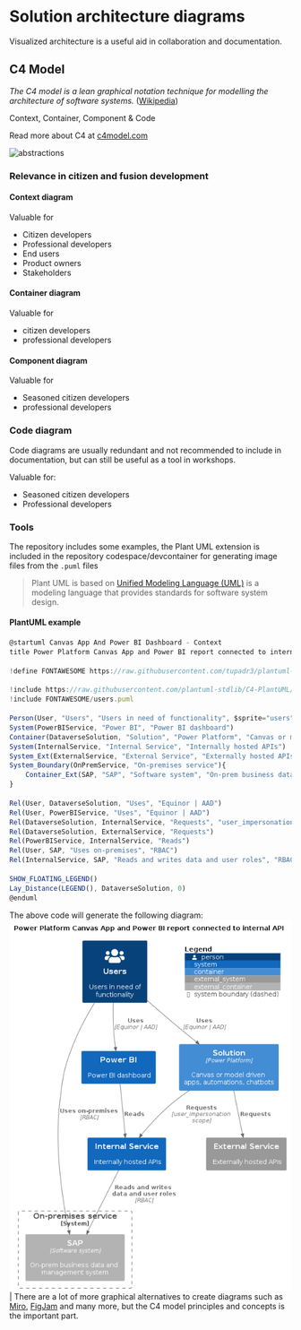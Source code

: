 # Solution architecture diagrams

Visualized architecture is a useful aid in collaboration and documentation.

## C4 Model

*The C4 model is a lean graphical notation technique for modelling the architecture of software systems.* ([Wikipedia](https://en.wikipedia.org/wiki/C4_model))

Context, Container, Component & Code

Read more about C4 at [c4model.com](https://c4model.com/)

![abstractions](https://c4model.com/img/abstractions.png)

### Relevance in citizen and fusion development

#### Context diagram

Valuable for

* Citizen developers
* Professional developers
* End users
* Product owners
* Stakeholders

#### Container diagram

Valuable for

* citizen developers
* professional developers

#### Component diagram

Valuable for

* Seasoned citizen developers
* professional developers

### Code diagram

Code diagrams are usually redundant and not recommended to include in documentation, but can still be useful as a tool in workshops.

Valuable for:

* Seasoned citizen developers
* Professional developers

### Tools

The repository includes some examples, the Plant UML extension is included in the repository codespace/devcontainer for generating image files from the `.puml` files
> Plant UML is based on [Unified Modeling Language (UML)](https://en.wikipedia.org/wiki/Unified_Modeling_Language) is a modeling language that provides standards for software system design.

#### PlantUML example

```js
@startuml Canvas App And Power BI Dashboard - Context
title Power Platform Canvas App and Power BI report connected to internal API

!define FONTAWESOME https://raw.githubusercontent.com/tupadr3/plantuml-icon-font-sprites/master/font-awesome-5

!include https://raw.githubusercontent.com/plantuml-stdlib/C4-PlantUML/master/C4_Container.puml
!include FONTAWESOME/users.puml

Person(User, "Users", "Users in need of functionality", $sprite="users")
System(PowerBIService, "Power BI", "Power BI dashboard")
Container(DataverseSolution, "Solution", "Power Platform", "Canvas or model driven apps, automations, chatbots")
System(InternalService, "Internal Service", "Internally hosted APIs")
System_Ext(ExternalService, "External Service", "Externally hosted APIs")
System_Boundary(OnPremService, "On-premises service"){
    Container_Ext(SAP, "SAP", "Software system", "On-prem business data and management system")
}

Rel(User, DataverseSolution, "Uses", "Equinor | AAD")
Rel(User, PowerBIService, "Uses", "Equinor | AAD")
Rel(DataverseSolution, InternalService, "Requests", "user_impersonation scope")
Rel(DataverseSolution, ExternalService, "Requests")
Rel(PowerBIService, InternalService, "Reads")
Rel(User, SAP, "Uses on-premises", "RBAC")
Rel(InternalService, SAP, "Reads and writes data and user roles", "RBAC")

SHOW_FLOATING_LEGEND()
Lay_Distance(LEGEND(), DataverseSolution, 0)
@enduml
```

The above code will generate the following diagram:
![contextexample](../../assets/UML/Canvas%20App%20And%20Power%20BI%20Dashboard%20-%20Context.png)
|
There are a lot of more graphical alternatives to create diagrams such as [Miro](https://miro.com/), [FigJam](https://www.figma.com/figjam/) and many more, but the C4 model principles and concepts is the important part.
